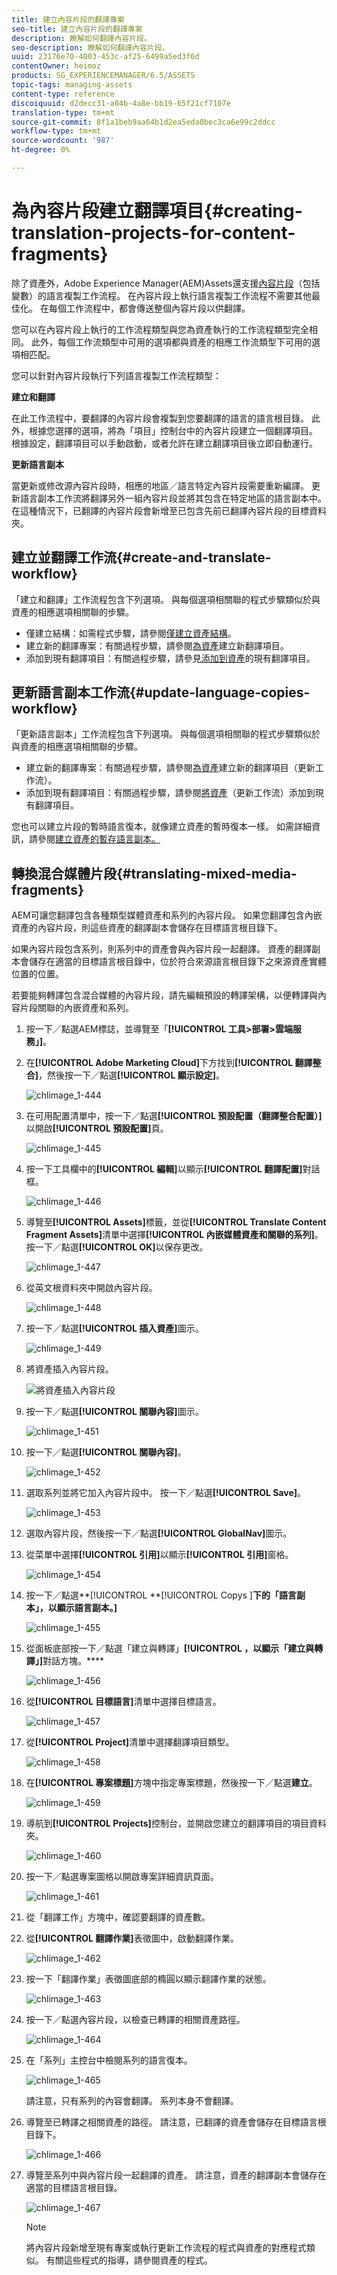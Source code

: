 ```yaml
---
title: 建立內容片段的翻譯專案
seo-title: 建立內容片段的翻譯專案
description: 瞭解如何翻譯內容片段。
seo-description: 瞭解如何翻譯內容片段。
uuid: 23176e70-4003-453c-af25-6499a5ed3f6d
contentOwner: heimoz
products: SG_EXPERIENCEMANAGER/6.5/ASSETS
topic-tags: managing-assets
content-type: reference
discoiquuid: d2decc31-a04b-4a8e-bb19-65f21cf7107e
translation-type: tm+mt
source-git-commit: 8f1a1beb9aa64b1d2ea5eda0bec3ca6e99c2ddcc
workflow-type: tm+mt
source-wordcount: '987'
ht-degree: 0%

---
```



# 為內容片段建立翻譯項目{#creating-translation-projects-for-content-fragments}

除了資產外，Adobe Experience Manager(AEM)Assets還支援[內容片段](/help/assets/content-fragments/content-fragments.md)（包括變數）的語言複製工作流程。 在內容片段上執行語言複製工作流程不需要其他最佳化。 在每個工作流程中，都會傳送整個內容片段以供翻譯。

您可以在內容片段上執行的工作流程類型與您為資產執行的工作流程類型完全相同。 此外，每個工作流類型中可用的選項都與資產的相應工作流類型下可用的選項相匹配。

您可以針對內容片段執行下列語言複製工作流程類型：

**建立和翻譯**

在此工作流程中，要翻譯的內容片段會複製到您要翻譯的語言的語言根目錄。 此外，根據您選擇的選項，將為「項目」控制台中的內容片段建立一個翻譯項目。 根據設定，翻譯項目可以手動啟動，或者允許在建立翻譯項目後立即自動運行。

**更新語言副本**

當更新或修改源內容片段時，相應的地區／語言特定內容片段需要重新編譯。 更新語言副本工作流將翻譯另外一組內容片段並將其包含在特定地區的語言副本中。 在這種情況下，已翻譯的內容片段會新增至已包含先前已翻譯內容片段的目標資料夾。

## 建立並翻譯工作流{#create-and-translate-workflow}

「建立和翻譯」工作流程包含下列選項。 與每個選項相關聯的程式步驟類似於與資產的相應選項相關聯的步驟。

* 僅建立結構：如需程式步驟，請參閱[僅建立資產結構](translation-projects.md#create-structure-only)。
* 建立新的翻譯專案：有關過程步驟，請參閱[為資產](translation-projects.md#create-a-new-translation-project)建立新翻譯項目。
* 添加到現有翻譯項目：有關過程步驟，請參見[添加到資產](translation-projects.md#add-to-existing-translation-project)的現有翻譯項目。

## 更新語言副本工作流{#update-language-copies-workflow}

「更新語言副本」工作流程包含下列選項。 與每個選項相關聯的程式步驟類似於與資產的相應選項相關聯的步驟。

* 建立新的翻譯專案：有關過程步驟，請參閱[為資產](translation-projects.md#create-a-new-translation-project)建立新的翻譯項目（更新工作流）。
* 添加到現有翻譯項目：有關過程步驟，請參閱[將資產](translation-projects.md#add-to-existing-translation-project)（更新工作流）添加到現有翻譯項目。

您也可以建立片段的暫時語言復本，就像建立資產的暫時復本一樣。 如需詳細資訊，請參閱[建立資產的暫存語言副本。](translation-projects.md#creating-temporary-language-copies)

## 轉換混合媒體片段{#translating-mixed-media-fragments}

AEM可讓您翻譯包含各種類型媒體資產和系列的內容片段。 如果您翻譯包含內嵌資產的內容片段，則這些資產的翻譯副本會儲存在目標語言根目錄下。

如果內容片段包含系列，則系列中的資產會與內容片段一起翻譯。 資產的翻譯副本會儲存在適當的目標語言根目錄中，位於符合來源語言根目錄下之來源資產實體位置的位置。

若要能夠轉譯包含混合媒體的內容片段，請先編輯預設的轉譯架構，以便轉譯與內容片段關聯的內嵌資產和系列。

1. 按一下／點選AEM標誌，並導覽至「**[!UICONTROL 工具>部署>雲端服務」]**。
1. 在&#x200B;**[!UICONTROL Adobe Marketing Cloud]**&#x200B;下方找到&#x200B;**[!UICONTROL 翻譯整合]**，然後按一下／點選&#x200B;**[!UICONTROL 顯示設定]**。

   ![chlimage_1-444](assets/chlimage_1-444.png)

1. 在可用配置清單中，按一下／點選&#x200B;**[!UICONTROL 預設配置（翻譯整合配置）]**&#x200B;以開啟&#x200B;**[!UICONTROL 預設配置]**&#x200B;頁。

   ![chlimage_1-445](assets/chlimage_1-445.png)

1. 按一下工具欄中的&#x200B;**[!UICONTROL 編輯]**&#x200B;以顯示&#x200B;**[!UICONTROL 翻譯配置]**&#x200B;對話框。

   ![chlimage_1-446](assets/chlimage_1-446.png)

1. 導覽至&#x200B;**[!UICONTROL Assets]**&#x200B;標籤，並從&#x200B;**[!UICONTROL Translate Content Fragment Assets]**&#x200B;清單中選擇&#x200B;**[!UICONTROL 內嵌媒體資產和關聯的系列]**。 按一下／點選&#x200B;**[!UICONTROL OK]**&#x200B;以保存更改。

   ![chlimage_1-447](assets/chlimage_1-447.png)

1. 從英文根資料夾中開啟內容片段。

   ![chlimage_1-448](assets/chlimage_1-448.png)

1. 按一下／點選&#x200B;**[!UICONTROL 插入資產]**&#x200B;圖示。

   ![chlimage_1-449](assets/chlimage_1-449.png)

1. 將資產插入內容片段。

   ![將資產插入內容片段](assets/column-view.png)

1. 按一下／點選&#x200B;**[!UICONTROL 關聯內容]**&#x200B;圖示。

   ![chlimage_1-451](assets/chlimage_1-451.png)

1. 按一下／點選&#x200B;**[!UICONTROL 關聯內容]**。

   ![chlimage_1-452](assets/chlimage_1-452.png)

1. 選取系列並將它加入內容片段中。 按一下／點選&#x200B;**[!UICONTROL Save]**。

   ![chlimage_1-453](assets/chlimage_1-453.png)

1. 選取內容片段，然後按一下／點選&#x200B;**[!UICONTROL GlobalNav]**&#x200B;圖示。
1. 從菜單中選擇&#x200B;**[!UICONTROL 引用]**&#x200B;以顯示&#x200B;**[!UICONTROL 引用]**&#x200B;窗格。

   ![chlimage_1-454](assets/chlimage_1-454.png)

1. 按一下／點選&#x200B;**[!UICONTROL **[!UICONTROL  Copys ]**下的「語言副本」，以顯示語言副本。]**

   ![chlimage_1-455](assets/chlimage_1-455.png)

1. 從面板底部按一下／點選「建立與轉譯」**[!UICONTROL ，以顯示「建立與轉譯」]**&#x200B;對話方塊。****

   ![chlimage_1-456](assets/chlimage_1-456.png)

1. 從&#x200B;**[!UICONTROL 目標語言]**&#x200B;清單中選擇目標語言。

   ![chlimage_1-457](assets/chlimage_1-457.png)

1. 從&#x200B;**[!UICONTROL Project]**&#x200B;清單中選擇翻譯項目類型。

   ![chlimage_1-458](assets/chlimage_1-458.png)

1. 在&#x200B;**[!UICONTROL 專案標題]**&#x200B;方塊中指定專案標題，然後按一下／點選&#x200B;**建立**。

   ![chlimage_1-459](assets/chlimage_1-459.png)

1. 導航到&#x200B;**[!UICONTROL Projects]**&#x200B;控制台，並開啟您建立的翻譯項目的項目資料夾。

   ![chlimage_1-460](assets/chlimage_1-460.png)

1. 按一下／點選專案圖格以開啟專案詳細資訊頁面。

   ![chlimage_1-461](assets/chlimage_1-461.png)

1. 從「翻譯工作」方塊中，確認要翻譯的資產數。
1. 從&#x200B;**[!UICONTROL 翻譯作業]**&#x200B;表徵圖中，啟動翻譯作業。

   ![chlimage_1-462](assets/chlimage_1-462.png)

1. 按一下「翻譯作業」表徵圖底部的橢圓以顯示翻譯作業的狀態。

   ![chlimage_1-463](assets/chlimage_1-463.png)

1. 按一下／點選內容片段，以檢查已轉譯的相關資產路徑。

   ![chlimage_1-464](assets/chlimage_1-464.png)

1. 在「系列」主控台中檢閱系列的語言復本。

   ![chlimage_1-465](assets/chlimage_1-465.png)

   請注意，只有系列的內容會翻譯。 系列本身不會翻譯。

1. 導覽至已轉譯之相關資產的路徑。 請注意，已翻譯的資產會儲存在目標語言根目錄下。

   ![chlimage_1-466](assets/chlimage_1-466.png)

1. 導覽至系列中與內容片段一起翻譯的資產。 請注意，資產的翻譯副本會儲存在適當的目標語言根目錄。

   ![chlimage_1-467](assets/chlimage_1-467.png)

   >[!NOTE]
   >
   >將內容片段新增至現有專案或執行更新工作流程的程式與資產的對應程式類似。 有關這些程式的指導，請參閱資產的程式。

